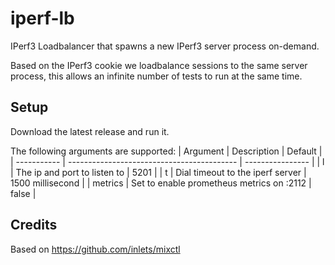 # iperf-lb
IPerf3 Loadbalancer that spawns a new IPerf3 server process on-demand.

Based on the IPerf3 cookie we loadbalance sessions to the same server process, this allows an infinite number of tests to run at the same time.

## Setup
Download the latest release and run it.

The following arguments are supported:
| Argument    | Description                                | Default          |
| ----------- | ------------------------------------------ | ---------------- |
| l           | The ip and port to listen to               | 5201             |
| t           | Dial timeout to the iperf server           | 1500 millisecond |
| metrics     | Set to enable prometheus metrics on :2112  | false            |


## Credits
Based on https://github.com/inlets/mixctl
